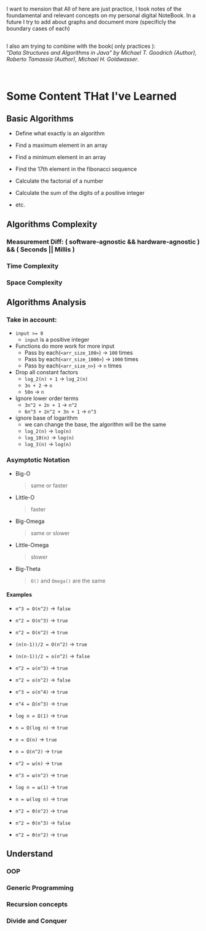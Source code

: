 I want to mension that All of here are just practice, I took notes of the foundamental and relevant concepts on my personal digital NoteBook. In a future I try to add about graphs and document more (specificly the boundary cases of each)  
##  
I also am trying to combine with the book( only practices ):  
_"Data Structures and Algorithms in Java" by Michael T. Goodrich (Author), Roberto Tamassia (Author), Michael H. Goldwasser_.    


<br>


# Some Content THat I've Learned    
## Basic Algorithms   
- Define what exactly is an algorithm   


- Find a maximum element in an array
- Find a minimum element in an array
- Find the 17th element in the fibonacci sequence
- Calculate the factorial of a number
- Calculate the sum of the digits of a positive integer
- etc.  

## Algorithms Complexity
### Measurement Diff: ( software-agnostic && hardware-agnostic ) && ( Seconds || Millis )
### Time Complexity
### Space Complexity

## Algorithms Analysis   
### Take in account:
- `input >= 0`
  - `input` is a positive integer 
- Functions do more work for more input
  - Pass by each(`<arr_size_100>`) -> `100` times
  - Pass by each(`<arr_size_1000>`) -> `1000` times
  - Pass by each(`<arr_size_n>`) -> `n` times
- Drop all constant factors
  - `log_2(n) + 1` -> `log_2(n)`
  - `3n + 2` -> `n`
  - `50n` -> `n`
- Ignore lower order terms
  - `3n^2 + 2n + 1` -> `n^2`
  - `6n^3 + 2n^2 + 3n + 1` -> `n^3`   
- ignore base of logarithm
  - we can change the base, the algorithm will be the same
  - `log_2(n)` -> `log(n)`
  - `log_10(n)` -> `log(n)`
  - `log_3(n)` -> `log(n)`
### Asymptotic Notation 
  - Big-O
    > same or faster 
  - Little-O
    > faster
  - Big-Omega
    > same or slower
  - Little-Omega
    > slower
  - Big-Theta
    > `O()` and `Omega()` are the same  


#### Examples

- `n^3 = O(n^2)` -> `false`
- `n^2 = O(n^3)` -> `true`
- `n^2 = O(n^2)` -> `true`
- `(n(n-1))/2 = O(n^2)` -> `true`   


- `(n(n-1))/2 = o(n^2)` -> `false`
- `n^2 = o(n^3)` -> `true`
- `n^2 = o(n^2)` -> `false`
- `n^3 = o(n^4)` -> `true`   


- `n^4 = Ω(n^3)` -> `true`
- `log n = Ω(1)` -> `true`
- `n = Ω(log n)` -> `true`
- `n = Ω(n)` -> `true`
- `n = Ω(n^2)` -> `true`   


- `n^2 = ω(n)` -> `true`
- `n^3 = ω(n^2)` -> `true`
- `log n = ω(1)` -> `true`
- `n = ω(log n)` -> `true`   


- `n^2 = Θ(n^2)` -> `true`
- `n^2 = Θ(n^3)` -> `false`
- `n^2 = Θ(n^2)` -> `true`


## Understand
### OOP
### Generic Programming
### Recursion concepts
### Divide and Conquer

